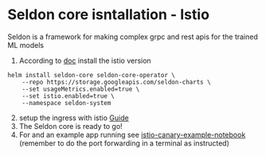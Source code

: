 # Seldon core isntallation - Istio

Seldon is a framework for making complex grpc and rest apis for the trained ML models

1. According to [doc](https://docs.seldon.io/projects/seldon-core/en/latest/workflow/install.html) install the istio version
```
helm install seldon-core seldon-core-operator \
    --repo https://storage.googleapis.com/seldon-charts \
    --set usageMetrics.enabled=true \
    --set istio.enabled=true \
    --namespace seldon-system
```
2. setup the ingress with istio [Guide](https://docs.seldon.io/projects/seldon-core/en/latest/ingress/istio.html)
3. The Seldon core is ready to go!
4. For and an example app running see [istio-canary-example-notebook](../seldon-core-examples/istio/canary/istio_canary.ipynb) (remember to do the port forwarding in a terminal as instructed)

